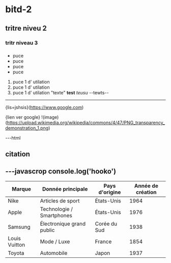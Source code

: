 # bitd-2
## tritre niveu 2
### tritr niveau 3
###
+ puce 
+ puce 
+ puce 
+ puce 
1. puce 1 d' utilation 
1. puce 1 d' utilation 
1. puce 1 d' utilation 
"texte"
**test**
*teusu*
--tewts--

---

{lis=jshsis}(https://www.google.com)

{lien ver google}
!(image)(https://upload.wikimedia.org/wikipedia/commons/4/47/PNG_transparency_demonstration_1.png)

---html
<h>

citation
---
---javascrop
console.log('hooko')
-----
| Marque       | Donnée principale             | Pays d'origine | Année de création |
|---------------|------------------------------|----------------|-------------------|
| Nike          | Articles de sport            | États-Unis     | 1964              |
| Apple         | Technologie / Smartphones    | États-Unis     | 1976              |
| Samsung       | Électronique grand public    | Corée du Sud   | 1938              |
| Louis Vuitton | Mode / Luxe                  | France         | 1854              |
| Toyota        | Automobile                   | Japon          | 1937              |


